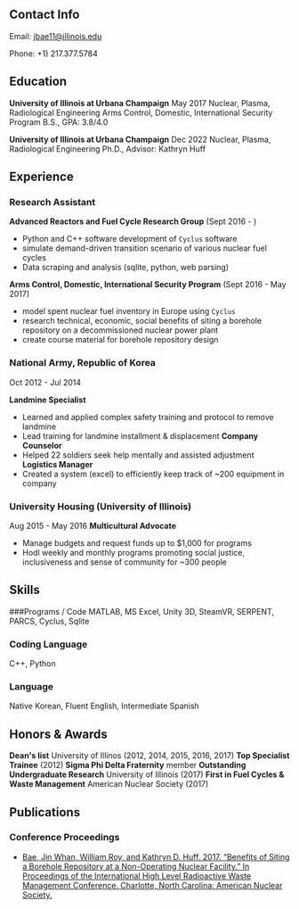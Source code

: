 ## Contact Info

Email:
jbae11@illinois.edu

Phone:
+1) 217.377.5784

## Education

**University of Illinois at Urbana Champaign**
May 2017
Nuclear, Plasma, Radiological Engineering
Arms Control, Domestic, International Security Program
B.S., 	GPA: 3.8/4.0

**University of Illinois at Urbana Champaign**
Dec 2022
Nuclear, Plasma, Radiological Engineering
Ph.D.,
Advisor: Kathryn Huff


## Experience

### Research Assistant

**Advanced Reactors and Fuel Cycle Research Group** (Sept 2016 - )
 - Python and C++ software development of `Cyclus` software
 - simulate demand-driven transition scenario of various nuclear fuel cycles
 - Data scraping and analysis (sqlite, python, web parsing)

**Arms Control, Domestic, International Security Program** (Sept 2016 - May 2017)
 - model spent nuclear fuel inventory in Europe using `Cyclus`
 - research technical, economic, social benefits of siting a borehole repository on a decommissioned nuclear power plant
 - create course material for borehole repository design

### National Army, Republic of Korea  
Oct 2012 - Jul 2014

**Landmine Specialist**
 - Learned and applied complex safety training and protocol to remove landmine
 - Lead training for landmine installment & displacement
**Company Counselor**
 - Helped 22 soldiers seek help mentally and assisted adjustment
**Logistics Manager**
 - Created a system (excel) to efficiently keep track of ~200 equipment in company

### University Housing (University of Illinois)  
Aug 2015 - May 2016
**Multicultural Advocate**
 - Manage budgets and request funds up to $1,000 for programs
 - Hodl weekly and monthly programs promoting social justice, inclusiveness and sense of community for ~300 people

## Skills

###Programs / Code
MATLAB, MS Excel, Unity 3D, SteamVR, SERPENT, PARCS, Cyclus, Sqlite

### Coding Language
C++, Python

### Language
Native Korean, Fluent English, Intermediate Spanish

## Honors & Awards

**Dean's list** University of Illinos (2012, 2014, 2015, 2016, 2017)
**Top Specialist Trainee** (2012)
**Sigma Phi Delta Fraternity** member
**Outstanding Undergraduate Research** University of Illinois (2017)
**First in Fuel Cycles & Waste Management** American Nuclear Society (2017)

## Publications

### Conference Proceedings
 - [Bae, Jin Whan, William Roy, and Kathryn D. Huff. 2017. “Benefits of Siting a Borehole Repository at a Non-Operating Nuclear Facility.” In Proceedings of the International High Level Radioactive Waste Management Conference. Charlotte, North Carolina: American Nuclear Society.](http://arfc.npre.illinois.edu/papers/bae_benefits_2017.pdf)